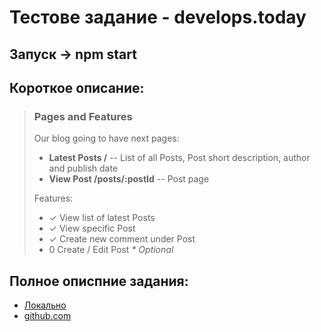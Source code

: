 # Тестове задание  - develops.today

## Запуск -> npm start

## Короткое описание:
> ### Pages and Features
>
> Our blog going to have next pages:
>
>- **Latest Posts /** -- List of all Posts, Post short description, author and publish date
>- **View Post /posts/:postId** -- Post page
>
>Features:
>
>- ✓ View list of latest Posts         
>- ✓ View specific Post                
>- ✓ Create new comment under Post     
>- 0 Create / Edit Post _* Optional_


## Полное описпние задания:
 - [Локально](https://github.com/Adisey/Blog_React-Redux_develops.today/blob/master/front-end-challenge.md) 
 - [github.com](https://gist.github.com/creativ/a03f890c520cb41e94a3dca6e0a04890)
 




